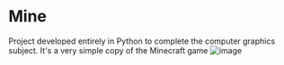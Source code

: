 # Mine
Project developed entirely in Python to complete the computer graphics subject. It's a very simple copy of the Minecraft game
![image](https://github.com/guiquintero/copy-of-Mine/assets/62731566/017925f2-9f52-4f5b-883f-fa21bb45b98c)
